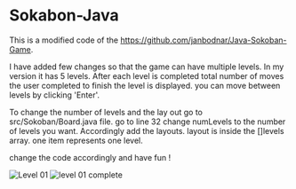 # Sokabon-Java
This is a modified code of the https://github.com/janbodnar/Java-Sokoban-Game.

I have added few changes so that the game can have multiple levels.
In my version it has 5 levels.
After each level is completed total number of moves the user completed to finish the level is displayed.
you can move between levels by clicking 'Enter'.


To change the number of levels and the lay out go to src/Sokoban/Board.java file.
go to line 32 change numLevels to the number of levels you want.
Accordingly add the layouts. layout is inside the []levels array.
one item represents one level.

change the code accordingly and have fun !

![Level 01](https://user-images.githubusercontent.com/74548468/179607990-317f5ddd-46ca-41ef-be62-2d749145b0e2.jpg)
![level 01 complete](https://user-images.githubusercontent.com/74548468/179608005-4d318b27-8247-460c-a4de-07aad66d9620.jpg)

